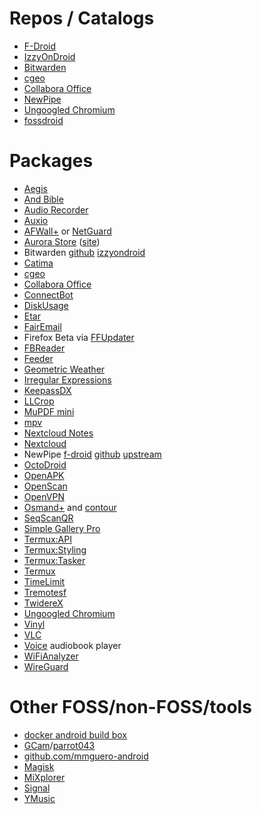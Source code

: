# Repos / Catalogs #

* [F-Droid](https://www.f-droid.org/)
* [IzzyOnDroid](https://apt.izzysoft.de/fdroid/)
* [Bitwarden](https://mobileapp.bitwarden.com/fdroid/)
* [cgeo](https://www.cgeo.org/development#f-droid-repository)
* [Collabora Office](https://www.collaboraoffice.com/releases-en/collabora-office-on-mobiles-supporting-password-protected-documents-and-available-on-f-droid/)
* [NewPipe](https://archive.newpipe.net/fdroid/repo)
* [Ungoogled Chromium](https://uc.droidware.info/fdroid.html)
* [fossdroid](https://fossdroid.com/)

# Packages #

* [Aegis](https://f-droid.org/en/packages/com.beemdevelopment.aegis/)
* [And Bible](https://f-droid.org/en/packages/net.bible.android.activity/)
* [Audio Recorder](https://apt.izzysoft.de/fdroid/index/apk/com.dimowner.audiorecorder)
* [Auxio](https://apt.izzysoft.de/fdroid/index/apk/org.oxycblt.auxio)
* [AFWall+](https://f-droid.org/en/packages/dev.ukanth.ufirewall/) or [NetGuard](https://f-droid.org/en/packages/eu.faircode.netguard/)
* [Aurora Store](https://f-droid.org/en/packages/com.aurora.store/) ([site](https://auroraoss.com/))
* Bitwarden [github](https://github.com/bitwarden/mobile/releases) [izzyondroid](https://apt.izzysoft.de/fdroid/index/apk/com.x8bit.bitwarden)
* [Catima](https://f-droid.org/en/packages/me.hackerchick.catima/)
* [cgeo](https://www.cgeo.org/development#f-droid-repository)
* [Collabora Office](https://www.collaboraoffice.com/releases-en/collabora-office-on-mobiles-supporting-password-protected-documents-and-available-on-f-droid/)
* [ConnectBot](https://f-droid.org/en/packages/org.connectbot/)
* [DiskUsage](https://f-droid.org/en/packages/com.google.android.diskusage/)
* [Etar](https://f-droid.org/en/packages/ws.xsoh.etar/)
* [FairEmail](https://f-droid.org/en/packages/eu.faircode.email/)
* Firefox Beta via [FFUpdater](https://f-droid.org/en/packages/de.marmaro.krt.ffupdater/)
* [FBReader](https://f-droid.org/en/packages/org.geometerplus.zlibrary.ui.android/)
* [Feeder](https://f-droid.org/en/packages/com.nononsenseapps.feeder/)
* [Geometric Weather](https://f-droid.org/en/packages/com.mbestavros.geometricweather/)
* [Irregular Expressions](https://f-droid.org/en/packages/mf.asciitext.lite/)
* [KeepassDX](https://f-droid.org/en/packages/com.kunzisoft.keepass.libre/)
* [LLCrop](https://f-droid.org/en/packages/de.k3b.android.lossless_jpg_crop/)
* [MuPDF mini](https://f-droid.org/en/packages/com.artifex.mupdf.mini.app/)
* [mpv](https://f-droid.org/en/packages/is.xyz.mpv/)
* [Nextcloud Notes](https://f-droid.org/en/packages/it.niedermann.owncloud.notes/)
* [Nextcloud](https://f-droid.org/en/packages/com.nextcloud.client/)
* NewPipe [f-droid](https://f-droid.org/en/packages/org.schabi.newpipe/) [github](https://github.com/TeamNewPipe/NewPipe/releases) [upstream](https://archive.newpipe.net/fdroid/repo/)
* [OctoDroid](https://f-droid.org/en/packages/com.gh4a/)
* [OpenAPK](https://f-droid.org/en/packages/com.dkanada.openapk/)
* [OpenScan](https://apt.izzysoft.de/fdroid/index/apk/com.ethereal.openscan)
* [OpenVPN](https://f-droid.org/en/packages/de.blinkt.openvpn/)
* [Osmand+](https://f-droid.org/en/packages/net.osmand.plus/) and [contour](https://f-droid.org/en/packages/net.osmand.srtmPlugin.paid/)
* [SeqScanQR](https://f-droid.org/en/packages/de.t_dankworth.secscanqr/)
* [Simple Gallery Pro](https://f-droid.org/en/packages/com.simplemobiletools.gallery.pro/)
* [Termux:API](https://f-droid.org/en/packages/com.termux.api/)
* [Termux:Styling](https://f-droid.org/en/packages/com.termux.styling/)
* [Termux:Tasker](https://f-droid.org/en/packages/com.termux.tasker/)
* [Termux](https://f-droid.org/en/packages/com.termux)
* [TimeLimit](https://codeberg.org/timelimit/opentimelimit-android)
* [Tremotesf](https://f-droid.org/en/packages/org.equeim.tremotesf/)
* [TwidereX](https://f-droid.org/en/packages/com.twidere.twiderex/)
* [Ungoogled Chromium](https://uc.droidware.info/fdroid.html)
* [Vinyl](https://f-droid.org/en/packages/com.poupa.vinylmusicplayer/)
* [VLC](https://f-droid.org/en/packages/org.videolan.vlc/)
* [Voice](https://f-droid.org/en/packages/de.ph1b.audiobook/) audiobook player
* [WiFiAnalyzer](https://f-droid.org/en/packages/com.vrem.wifianalyzer/)
* [WireGuard](https://f-droid.org/en/packages/com.wireguard.android/)

# Other FOSS/non-FOSS/tools #

* [docker android build box](https://hub.docker.com/r/mingc/android-build-box/)
* [GCam](https://www.celsoazevedo.com/files/android/google-camera/dev-suggested/)/[parrot043](https://www.celsoazevedo.com/files/android/google-camera/dev-parrot043/)
* [github.com/mmguero-android](https://github.com/mmguero-android/)
* [Magisk](https://github.com/topjohnwu/Magisk)
* [MiXplorer](https://forum.xda-developers.com/t/app-2-2-mixplorer-v6-x-released-fully-featured-file-manager.1523691/#post-23109280)
* [Signal](https://signal.org/en/download/)
* [YMusic](https://ymusic.io/)
